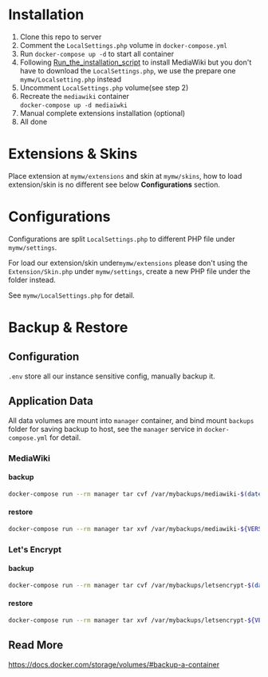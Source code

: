 # Installation
1. Clone this repo to server
2. Comment the `LocalSettings.php` volume in `docker-compose.yml`
3. Run `docker-compose up -d` to start all container
4. Following [Run_the_installation_script](https://www.mediawiki.org/wiki/Manual:Installing_MediaWiki#Run_the_installation_script) to install MediaWiki but you don't have to download the `LocalSettings.php`, we use the prepare one `mymw/Localsetting.php` instead
5. Uncomment `LocalSettings.php` volume(see step 2)
6. Recreate the `mediawiki` container  
    `docker-compose up -d mediaiwki`
6. Manual complete extensions installation (optional)
7. All done

# Extensions & Skins
Place extension at `mymw/extensions` and skin at `mymw/skins`, how to load extension/skin is no different see below **Configurations** section.

# Configurations
Configurations are split `LocalSettings.php` to different PHP file under `mymw/settings`. 

For load our extension/skin under`mymw/extensions` please don't using the `Extension/Skin.php` under `mymw/settings`, create a new PHP file under the folder instead.

See `mymw/LocalSettings.php` for detail.


# Backup & Restore

## Configuration
`.env` store all our instance sensitive config, manually backup it.

## Application Data
All data volumes are mount into `manager` container, and bind mount `backups` folder for saving backup to host, see the `manager` service in `docker-compose.yml` for detail.

### MediaWiki

#### backup

```sh
docker-compose run --rm manager tar cvf /var/mybackups/mediawiki-$(date '+%Y%m%d%H%M%S').tar -C /var/mediawiki .
```

#### restore
```sh
docker-compose run --rm manager tar xvf /var/mybackups/mediawiki-${VERSION}.tar -C /var/mediawiki
```

### Let's Encrypt

#### backup

```sh
docker-compose run --rm manager tar cvf /var/mybackups/letsencrypt-$(date '+%Y%m%d%H%M%S').tar -C /var/traefik/letsencrypt .
```

#### restore

```sh
docker-compose run --rm manager tar xvf /var/mybackups/letsencrypt-${VERSION}.tar -C /var/traefik/letsencrypt
```

## Read More
https://docs.docker.com/storage/volumes/#backup-a-container
